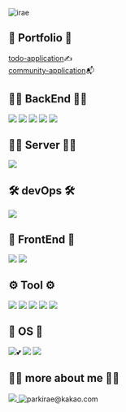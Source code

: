 ![irae](https://user-images.githubusercontent.com/76719977/201896145-b6816efd-9ff7-495f-a42c-9bc77e8b0abf.png)

## 📂 Portfolio 📂 
[todo-application](https://github.com/parkirae/study/blob/main/React_SpringBoot_AWS/README.md)✍️
<br>
[community-application](https://github.com/parkirae/study/tree/main/SpringBoot_AWS)📬

## 🙋‍♂️ BackEnd 🙋‍♂️

<div>
<img src="https://img.shields.io/badge/Java-007396?style=flat-square&logo=Java&logoColor=white"/>
<img src="https://img.shields.io/badge/Spring Boot-6DB33F?style=flat-square&logo=Spring Boot&logoColor=white"/> 
<img src="https://img.shields.io/badge/SpringSecurity-White?style=flat&logo=SpringSecurity&logoColor=gray"/>
<img src="https://img.shields.io/badge/Hibernate-White?style=flat&logo=Hibernate&logoColor=gray"/>
<img src="https://img.shields.io/badge/myBatis-White?style=flat&logo=myBatis&logoColor=gray"/>
</div>

## 👨‍💻 Server 👨‍💻

<div>
<img src="https://img.shields.io/badge/MariaDB-white?style=flat&logo=MariaDB&logoColor=gray"/>
</div>

## 🛠️ devOps 🛠️

<div>
<img src="https://img.shields.io/badge/AmazonAWS-white?style=flat&logo=AmazonAWS&logoColor=gray"/>
</div>  

## 💄 FrontEnd 💄

<div>
<img src="https://img.shields.io/badge/JavaScript-F7DF1E?style=flat-square&logo=JavaScript&logoColor=white"/>
<img src="https://img.shields.io/badge/React-61DAFB?style=flat-square&logo=React&logoColor=white"/> 
</div>

## ⚙️ Tool ⚙️

<div>
<img src="https://img.shields.io/badge/IntelliJ IDEA-000000?style=flat-square&logo=IntelliJ IDEA&logoColor=white"/>
<img src="https://img.shields.io/badge/Visual Studio Code-007ACC?style=flat-square&logo=Visual Studio Code&logoColor=white"/>
<img src="https://img.shields.io/badge/Eclipse-2C2255?style=flat-square&logo=Eclipse&logoColor=white"/> 
<img src="https://img.shields.io/badge/Git-F05032?style=flat-square&logo=Git&logoColor=white"/> 
<img src="https://img.shields.io/badge/Github-181717?style=flat-square&logo=Github&logoColor=white"/>
</div>

## 📂 OS 📂

<div>
<img src="https://img.shields.io/badge/Ubuntu-White?style=flat&logo=Ubuntu&logoColor=gray"/>💕
<img src="https://img.shields.io/badge/Windows11-White?style=flat&logo=Windows11&logoColor=gray"/>
<img src="https://img.shields.io/badge/macOS-White?style=flat&logo=Apple&logoColor=gray"/>
</div>

## 🤷‍♂️ more about me 🤷‍♂️

<div>
<a href = "https://velog.io/@parkirae" target="_blank" rel="opener"  >
<img src="https://img.shields.io/badge/Velog-20C997?style=flat-square&logo=Velog&logoColor=white"/> 
</a>
<img title="parkirae@kakao.com" src="https://img.shields.io/badge/parkirae@kakao.com-EA4335?style=flat-square&logo=kakao&logoColor=white"/>
</div>
